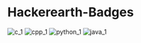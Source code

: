 # Hackerearth-Badges
![c_1](https://user-images.githubusercontent.com/85725008/180790645-f518bf42-baee-48dd-a6b5-a1e6df7e6d7f.png)
![cpp_1](https://user-images.githubusercontent.com/85725008/180790648-9b971d5c-4ff1-42a4-bd23-989bb925a6f4.png)
![python_1](https://user-images.githubusercontent.com/85725008/180790647-2fc18d97-426e-4113-90c9-83c8ea180c09.png)
![java_1](https://user-images.githubusercontent.com/85725008/184932137-fd515cc2-15ee-4668-94da-e6f67bac4c1d.png)
